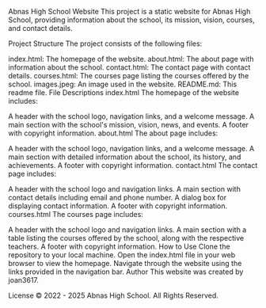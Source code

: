 Abnas High School Website
This project is a static website for Abnas High School, providing information about the school, its mission, vision, courses, and contact details.

Project Structure
The project consists of the following files:

index.html: The homepage of the website.
about.html: The about page with information about the school.
contact.html: The contact page with contact details.
courses.html: The courses page listing the courses offered by the school.
images.jpeg: An image used in the website.
README.md: This readme file.
File Descriptions
index.html
The homepage of the website includes:

A header with the school logo, navigation links, and a welcome message.
A main section with the school's mission, vision, news, and events.
A footer with copyright information.
about.html
The about page includes:

A header with the school logo, navigation links, and a welcome message.
A main section with detailed information about the school, its history, and achievements.
A footer with copyright information.
contact.html
The contact page includes:

A header with the school logo and navigation links.
A main section with contact details including email and phone number.
A dialog box for displaying contact information.
A footer with copyright information.
courses.html
The courses page includes:

A header with the school logo and navigation links.
A main section with a table listing the courses offered by the school, along with the respective teachers.
A footer with copyright information.
How to Use
Clone the repository to your local machine.
Open the index.html file in your web browser to view the homepage.
Navigate through the website using the links provided in the navigation bar.
Author
This website was created by joan3617.

License
© 2022 - 2025 Abnas High School. All Rights Reserved.